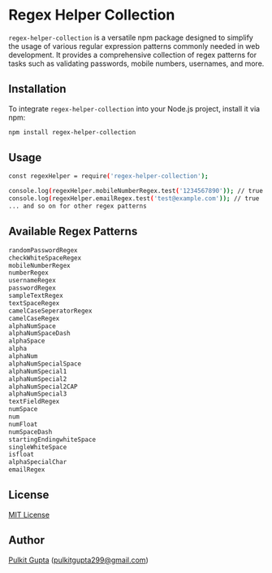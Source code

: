 # Regex Helper Collection

`regex-helper-collection` is a versatile npm package designed to simplify the usage of various regular expression patterns commonly needed in web development. It provides a comprehensive collection of regex patterns for tasks such as validating passwords, mobile numbers, usernames, and more.

## Installation

To integrate `regex-helper-collection` into your Node.js project, install it via npm:

```bash
npm install regex-helper-collection
```

## Usage

``` bash
const regexHelper = require('regex-helper-collection');

console.log(regexHelper.mobileNumberRegex.test('1234567890')); // true
console.log(regexHelper.emailRegex.test('test@example.com')); // true
... and so on for other regex patterns
```

## Available Regex Patterns
```bash 
randomPasswordRegex
checkWhiteSpaceRegex
mobileNumberRegex
numberRegex
usernameRegex
passwordRegex
sampleTextRegex
textSpaceRegex
camelCaseSeperatorRegex
camelCaseRegex
alphaNumSpace
alphaNumSpaceDash
alphaSpace
alpha
alphaNum
alphaNumSpecialSpace
alphaNumSpecial1
alphaNumSpecial2
alphaNumSpecial2CAP
alphaNumSpecial3
textFieldRegex
numSpace
num
numFloat
numSpaceDash
startingEndingwhiteSpace
singleWhiteSpace
isfloat
alphaSpecialChar
emailRegex
```


## License

[MIT License](http://www.opensource.org/licenses/mit-license.php)

## Author

[Pulkit Gupta](https://github.com/P29091999) ([pulkitgupta299@gmail.com](mailto:pulkitgupta299@gmail.com))

